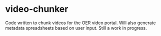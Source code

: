 # video-chunker
Code written to chunk videos for the OER video portal. Will also generate metadata spreadsheets based on user input. Still a work in progress.
